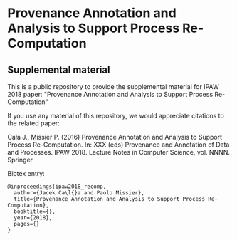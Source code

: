 # Provenance Annotation and Analysis to Support Process Re-Computation
## Supplemental material

This is a public repository to provide the supplemental material for IPAW 2018 paper: "Provenance Annotation and Analysis to Support Process Re-Computation"

If you use any material of this repository, we would appreciate citations to the related paper:

Cała J., Missier P. (2016) Provenance Annotation and Analysis to Support Process Re-Computation. In: XXX (eds) Provenance and Annotation of Data and Processes. IPAW 2018. Lecture Notes in Computer Science, vol. NNNN. Springer.

Bibtex entry:

    @inproceedings{ipaw2018_recomp,
      author={Jacek Ca\l{}a and Paolo Missier},
      title={Provenance Annotation and Analysis to Support Process Re-Computation},
      booktitle={},
      year={2018},
      pages={}
    }
   
